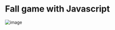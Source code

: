 # Fall game with Javascript
![image](https://user-images.githubusercontent.com/82810837/167231425-a68fc3bf-d0ba-4cdb-9bdf-7c5c9286b616.png)
